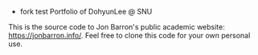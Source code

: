 * fork test
Portfolio of DohyunLee @ SNU

This is the source code to Jon Barron's public academic website: https://jonbarron.info/. Feel free to clone this code for your own personal use.